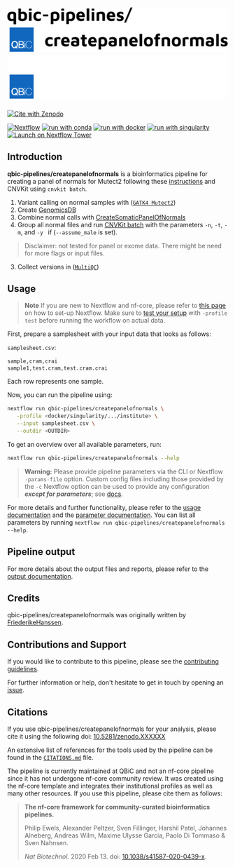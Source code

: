 # ![qbic-pipelines/createpanelofnormals](docs/images/qbic-pipelines-createpanelofnormals_logo_light.png#gh-light-mode-only) ![qbic-pipelines/createpanelofnormals](docs/images/qbic-pipelines-createpanelofnormals_logo_dark.png#gh-dark-mode-only)

[![Cite with Zenodo](http://img.shields.io/badge/DOI-10.5281/zenodo.XXXXXXX-1073c8?labelColor=000000)](https://doi.org/10.5281/zenodo.XXXXXXX)

[![Nextflow](https://img.shields.io/badge/nextflow%20DSL2-%E2%89%A523.04.0-23aa62.svg)](https://www.nextflow.io/)
[![run with conda](http://img.shields.io/badge/run%20with-conda-3EB049?labelColor=000000&logo=anaconda)](https://docs.conda.io/en/latest/)
[![run with docker](https://img.shields.io/badge/run%20with-docker-0db7ed?labelColor=000000&logo=docker)](https://www.docker.com/)
[![run with singularity](https://img.shields.io/badge/run%20with-singularity-1d355c.svg?labelColor=000000)](https://sylabs.io/docs/)
[![Launch on Nextflow Tower](https://img.shields.io/badge/Launch%20%F0%9F%9A%80-Nextflow%20Tower-%234256e7)](https://tower.nf/launch?pipeline=https://github.com/nf-core/createpanelofnormals)

## Introduction

**qbic-pipelines/createpanelofnormals** is a bioinformatics pipeline for creating a panel of normals for Mutect2 following these [instructions](https://gatk.broadinstitute.org/hc/en-us/articles/13832769396635-CreateSomaticPanelOfNormals-BETA-) and CNVKit using `cnvkit batch`.

1. Variant calling on normal samples with ([`GATK4 Mutect2`](https://gatk.broadinstitute.org/hc/en-us/articles/13832710384155-Mutect2))
2. Create [GenomicsDB](https://gatk.broadinstitute.org/hc/en-us/articles/13832686645787-GenomicsDBImport)
3. Combine normal calls with [CreateSomaticPanelOfNormals](https://gatk.broadinstitute.org/hc/en-us/articles/13832769396635-CreateSomaticPanelOfNormals-BETA-)
4. Group all normal files and run [CNVKit batch](https://cnvkit.readthedocs.io/en/stable/pipeline.html#batch) with the parameters `-n`, `-t`, `-m`, and `-y ` if (`--assume_male` is set).
> Disclaimer: not tested for panel or exome data. There might be need for more flags or input files.
3. Collect versions in ([`MultiQC`](http://multiqc.info/))

## Usage

> **Note**
> If you are new to Nextflow and nf-core, please refer to [this page](https://nf-co.re/docs/usage/installation) on how
> to set-up Nextflow. Make sure to [test your setup](https://nf-co.re/docs/usage/introduction#how-to-run-a-pipeline)
> with `-profile test` before running the workflow on actual data.

First, prepare a samplesheet with your input data that looks as follows:

`samplesheet.csv`:

```csv
sample,cram,crai
sample1,test.cram,test.cram.crai
```

Each row represents one sample.

Now, you can run the pipeline using:

<!-- TODO nf-core: update the following command to include all required parameters for a minimal example -->

```bash
nextflow run qbic-pipelines/createpanelofnormals \
   -profile <docker/singularity/.../institute> \
   --input samplesheet.csv \
   --outdir <OUTDIR>
```

To get an overview over all available parameters, run:

```bash
nextflow run qbic-pipelines/createpanelofnormals --help
```

> **Warning:**
> Please provide pipeline parameters via the CLI or Nextflow `-params-file` option. Custom config files including those
> provided by the `-c` Nextflow option can be used to provide any configuration _**except for parameters**_;
> see [docs](https://nf-co.re/usage/configuration#custom-configuration-files).

For more details and further functionality, please refer to the [usage documentation](./docs/usage.md) and the [parameter documentation](./nextflow_schema.json). You can list all parameters by running `nextflow run qbic-pipelines/createpanelofnormals --help`.

## Pipeline output

For more details about the output files and reports, please refer to the
[output documentation](./docs/output.md).

## Credits

qbic-pipelines/createpanelofnormals was originally written by [FriederikeHanssen](https://github.com/FriederikeHanssen).

## Contributions and Support

If you would like to contribute to this pipeline, please see the [contributing guidelines](.github/CONTRIBUTING.md).

For further information or help, don't hesitate to get in touch by opening an [issue](https://github.com/qbic-pipelines/createpanelofnormals).

## Citations

<!-- TODO nf-core: Add citation for pipeline after first release. Uncomment lines below and update Zenodo doi and badge at the top of this file. -->
If you use  qbic-pipelines/createpanelofnormals for your analysis, please cite it using the following doi: [10.5281/zenodo.XXXXXX](https://doi.org/10.5281/zenodo.XXXXXX)

<!-- TODO nf-core: Add bibliography of tools and data used in your pipeline -->

An extensive list of references for the tools used by the pipeline can be found in the [`CITATIONS.md`](CITATIONS.md) file.

The pipeline is currently maintained at QBiC and not an nf-core pipeline since it has not undergone nf-core community review. It was created using the nf-core template and integrates their institutional profiles as well as many other resources. If you use this pipeline, please cite them as follows:

> **The nf-core framework for community-curated bioinformatics pipelines.**
>
> Philip Ewels, Alexander Peltzer, Sven Fillinger, Harshil Patel, Johannes Alneberg, Andreas Wilm, Maxime Ulysse Garcia, Paolo Di Tommaso & Sven Nahnsen.
>
> _Nat Biotechnol._ 2020 Feb 13. doi: [10.1038/s41587-020-0439-x](https://dx.doi.org/10.1038/s41587-020-0439-x).
